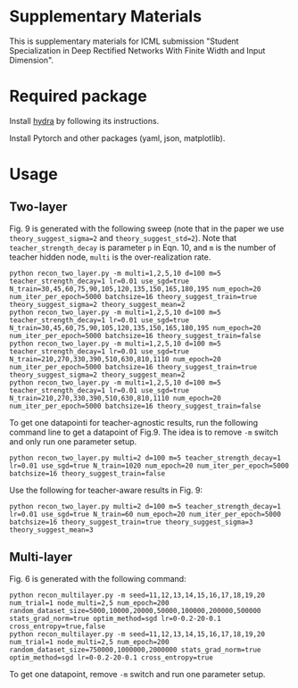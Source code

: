# Supplementary Materials
This is supplementary materials for ICML submission "Student Specialization in Deep Rectified Networks With Finite Width and Input Dimension". 

# Required package
Install [hydra](https://github.com/facebookresearch/hydra) by following its instructions.

Install Pytorch and other packages (yaml, json, matplotlib). 


# Usage

## Two-layer

Fig. 9 is generated with the following sweep (note that in the paper we use `theory_suggest_sigma=2` and `theory_suggest_std=2`). Note that `teacher_strength_decay` is parameter `p` in Eqn. 10, and `m` is the number of teacher hidden node, `multi` is the over-realization rate.

```
python recon_two_layer.py -m multi=1,2,5,10 d=100 m=5 teacher_strength_decay=1 lr=0.01 use_sgd=true N_train=30,45,60,75,90,105,120,135,150,165,180,195 num_epoch=20 num_iter_per_epoch=5000 batchsize=16 theory_suggest_train=true theory_suggest_sigma=2 theory_suggest_mean=2
python recon_two_layer.py -m multi=1,2,5,10 d=100 m=5 teacher_strength_decay=1 lr=0.01 use_sgd=true N_train=30,45,60,75,90,105,120,135,150,165,180,195 num_epoch=20 num_iter_per_epoch=5000 batchsize=16 theory_suggest_train=false
python recon_two_layer.py -m multi=1,2,5,10 d=100 m=5 teacher_strength_decay=1 lr=0.01 use_sgd=true N_train=210,270,330,390,510,630,810,1110 num_epoch=20 num_iter_per_epoch=5000 batchsize=16 theory_suggest_train=true theory_suggest_sigma=2 theory_suggest_mean=2
python recon_two_layer.py -m multi=1,2,5,10 d=100 m=5 teacher_strength_decay=1 lr=0.01 use_sgd=true N_train=210,270,330,390,510,630,810,1110 num_epoch=20 num_iter_per_epoch=5000 batchsize=16 theory_suggest_train=false
```

To get one datapointi for teacher-agnostic results, run the following command line to get a datapoint of Fig.9. The idea is to remove `-m` switch and only run one parameter setup. 

```
python recon_two_layer.py multi=2 d=100 m=5 teacher_strength_decay=1 lr=0.01 use_sgd=true N_train=1020 num_epoch=20 num_iter_per_epoch=5000 batchsize=16 theory_suggest_train=false
```

Use the following for teacher-aware results in Fig. 9: 

```
python recon_two_layer.py multi=2 d=100 m=5 teacher_strength_decay=1 lr=0.01 use_sgd=true N_train=60 num_epoch=20 num_iter_per_epoch=5000 batchsize=16 theory_suggest_train=true theory_suggest_sigma=3 theory_suggest_mean=3
```


## Multi-layer

Fig. 6 is generated with the following command:

```
python recon_multilayer.py -m seed=11,12,13,14,15,16,17,18,19,20 num_trial=1 node_multi=2,5 num_epoch=200 random_dataset_size=5000,10000,20000,50000,100000,200000,500000 stats_grad_norm=true optim_method=sgd lr=0-0.2-20-0.1 cross_entropy=true,false
python recon_multilayer.py -m seed=11,12,13,14,15,16,17,18,19,20 num_trial=1 node_multi=2,5 num_epoch=200 random_dataset_size=750000,1000000,2000000 stats_grad_norm=true optim_method=sgd lr=0-0.2-20-0.1 cross_entropy=true

```

To get one datapoint, remove `-m` switch and run one parameter setup. 

